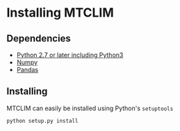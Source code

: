 # Installing MTCLIM

## Dependencies
- [Python 2.7 or later including Python3](http://www.python.org/)
- [Numpy](http://www.numpy.org)
- [Pandas](http://pandas.pydata.org/)

## Installing

MTCLIM can easily be installed using Python's `setuptools`

```
python setup.py install
```
